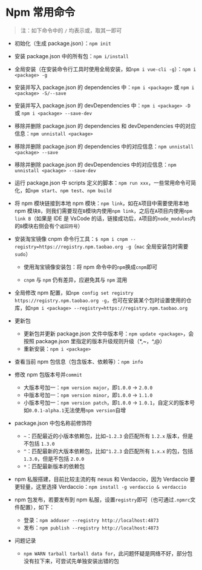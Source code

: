 # Npm 常用命令

> 注：如下命令中的 `/` 均表示或，取其一即可

- 初始化（生成 package.json）：`npm init`

- 安装 package.json 中的所有包：`npm i/install`

- 全局安装（在安装命令行工具时使用全局安装，如`npm i vue-cli -g`）：`npm i <package> -g`

- 安装并写入 package.json 的 dependencies 中：`npm i <package>` 或 `npm i <package> -S/--save`

- 安装并写入 package.json 的 devDependencies 中：`npm i <package> -D` 或 `npm i <package> --save-dev`

- 移除并删除 package.json 的 dependencies 和 devDependencies 中的对应信息：`npm unnistall <package>`

- 移除并删除 package.json 的 dependencies 中的对应信息：`npm unnistall <package> --save`

- 移除并删除 package.json 的 devDependencies 中的对应信息：`npm unnistall <package> --save-dev`

- 运行 package.json 中 scripts 定义的脚本：`npm run xxx`，一些常用命令可简化，如`npm start`、`npm test`、`npm build`

- 将 npm 模块链接到本地 npm 模块：`npm link`，如在`A`项目中需要使用本地 npm 模块`B`，则我们需要现在`B`模块内使用`npm link`，之后在`A`项目内使用`npm link B`（如果是 IDE 是 VsCode 的话，链接成功后，`A`项目的`node_modules`内的`B`模块右侧会有个`返回符号`）

- 安装淘宝镜像 cnpm 命令行工具：`$ npm i cnpm --registry=https://registry.npm.taobao.org -g`（`mac` 全局安装包时需要`sudo`）

  - 使用淘宝镜像安装包：将 npm 命令中的`npm`换成`cnpm`即可

  - `cnpm` 与 `npm` 仍有差异，应避免其与 `npm` 混用

- 全局修改 npm 配置，如`npm config set registry https://registry.npm.taobao.org -g`，也可在安装某个包时设置使用的仓库，如`npm i <package> --registry=https://registry.npm.taobao.org`

- 更新包

  - 更新包并更新 package.json 文件中版本号：`npm update <package>`，会按照 package.json 里指定的版本升级规则升级（\*,~，^,@）
  - 重新安装：`npm i <package>`

- 查看当前 npm 包信息（包含版本、依赖等）：`npm info`

- 修改 npm 包版本号并`commit`

  - 大版本号加一：`npm version major`，即`1.0.0` -> `2.0.0`
  - 中版本号加一：`npm version minor`，即`1.0.0` -> `1.1.0`
  - 小版本号加一：`npm version patch`，即`1.0.0` -> `1.0.1`，自定义的版本号如`0.0.1-alpha.1`无法使用`npm version`自增

- package.json 中包名称前修饰符

  - `~`：匹配最近的小版本依赖包，比如`~1.2.3` 会匹配所有 `1.2.x` 版本，但是不包括 `1.3.0`
  - `^`：匹配最新的大版本依赖包，比如`^1.2.3` 会匹配所有 `1.x.x` 的包，包括 `1.3.0`，但是不包括 `2.0.0`
  - `*`：匹配最新版本的依赖包

- npm 私服搭建，目前比较主流的有 nexus 和 Verdaccio，因为 Verdaccio 要更轻量，这里选择 Verdaccio：`npm install -g verdaccio & verdaccio`

- npm 包发布，若要发布到 npm 私服，设置`registry`即可（也可通过`.npmrc`文件配置），如下：

  - 登录：`npm adduser --registry http://localhost:4873`
  - 发布：`npm publish --registry http://localhost:4873`

- 问题记录

  - `npm WARN tarball tarball data for`，此问题怀疑是网络不好，部分包没有拉下来，可尝试先单独安装出错的包
